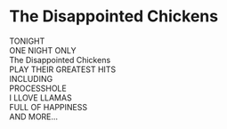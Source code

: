 # The Disappointed Chickens
TONIGHT  
ONE NIGHT ONLY  
The Disappointed Chickens  
PLAY THEIR GREATEST HITS  
INCLUDING  
PROCESSHOLE  
I LLOVE LLAMAS  
FULL OF HAPPINESS  
AND MORE...  
